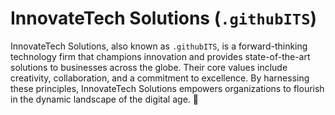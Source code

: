 # InnovateTech Solutions (`.githubITS`)

InnovateTech Solutions, also known as `.githubITS`, is a forward-thinking technology firm that champions innovation and provides state-of-the-art solutions to businesses across the globe. Their core values include creativity, collaboration, and a commitment to excellence. By harnessing these principles, InnovateTech Solutions empowers organizations to flourish in the dynamic landscape of the digital age. 🌟
